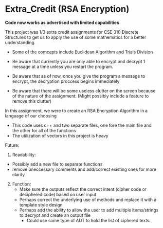 # Extra_Credit (RSA Encryption)

**Code now works as advertised with limited capabilities**

This project was 1/3 extra credit assignments for CSE 310 Discrete Structures to get us to apply the use of some mathematics for a better understanding.
- Some of the comcepts include Euclidean Algorithm and Trials Division

- Be aware that currently you are only able to encrypt and decrypt 1 message at a time unless you restart the program.
- Be aware that as of now, once you give the program a message to encrypt, the decryption proccess begins immediately
- Be aware that there will be some useless clutter on the screen because of the nature of the assignment. (Might possibly include a feature to remove this clutter)

In this assignment, we were to create an RSA Encryption Algorithm in a language of our choosing
- This code uses c++ and two separate files, one fore the main file and the other for all of the functions
- The utilization of vectors in this project is heavy

Future:
1. Readability:
  - Possibly add a new file to separate functions
  - remove uneccessary comments and add/correct existing ones for more clarity

2. Function:
   - Make sure the outputs reflect the correct intent (cipher code or deciphered code) based on user input
   - Perhaps correct the underlying use of methods and replace it with a template style design
   - Perhaps add the ability to allow the user to add multiple items/strings to decrypt and create an output file
      - Could use some type of ADT to hold the list of ciphered texts.
